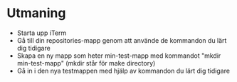 # Utmaning

- Starta upp iTerm
- Gå till din repositories-mapp genom att använde de kommandon du lärt dig tidigare
- Skapa en ny mapp som heter min-test-mapp med kommandot "mkdir min-test-mapp" (mkdir står för make directory)
- Gå in i den nya testmappen med hjälp av kommandon du lärt dig tidigare